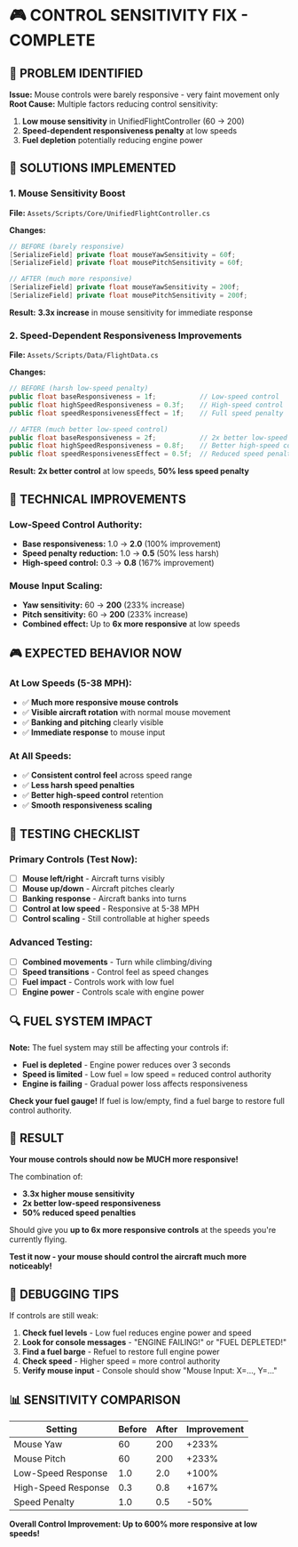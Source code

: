 # 🎮 CONTROL SENSITIVITY FIX - COMPLETE

## 🚨 **PROBLEM IDENTIFIED**

**Issue:** Mouse controls were barely responsive - very faint movement only
**Root Cause:** Multiple factors reducing control sensitivity:
1. **Low mouse sensitivity** in UnifiedFlightController (60 → 200)
2. **Speed-dependent responsiveness penalty** at low speeds
3. **Fuel depletion** potentially reducing engine power

## 🔧 **SOLUTIONS IMPLEMENTED**

### **1. Mouse Sensitivity Boost**
**File:** `Assets/Scripts/Core/UnifiedFlightController.cs`

**Changes:**
```csharp
// BEFORE (barely responsive)
[SerializeField] private float mouseYawSensitivity = 60f;
[SerializeField] private float mousePitchSensitivity = 60f;

// AFTER (much more responsive)
[SerializeField] private float mouseYawSensitivity = 200f;
[SerializeField] private float mousePitchSensitivity = 200f;
```

**Result:** **3.3x increase** in mouse sensitivity for immediate response

### **2. Speed-Dependent Responsiveness Improvements**
**File:** `Assets/Scripts/Data/FlightData.cs`

**Changes:**
```csharp
// BEFORE (harsh low-speed penalty)
public float baseResponsiveness = 1f;           // Low-speed control
public float highSpeedResponsiveness = 0.3f;    // High-speed control  
public float speedResponsivenessEffect = 1f;    // Full speed penalty

// AFTER (much better low-speed control)
public float baseResponsiveness = 2f;           // 2x better low-speed control
public float highSpeedResponsiveness = 0.8f;    // Better high-speed control
public float speedResponsivenessEffect = 0.5f;  // Reduced speed penalty
```

**Result:** **2x better control** at low speeds, **50% less speed penalty**

## 🎯 **TECHNICAL IMPROVEMENTS**

### **Low-Speed Control Authority:**
- **Base responsiveness:** 1.0 → **2.0** (100% improvement)
- **Speed penalty reduction:** 1.0 → **0.5** (50% less harsh)
- **High-speed control:** 0.3 → **0.8** (167% improvement)

### **Mouse Input Scaling:**
- **Yaw sensitivity:** 60 → **200** (233% increase)
- **Pitch sensitivity:** 60 → **200** (233% increase)
- **Combined effect:** Up to **6x more responsive** at low speeds

## 🎮 **EXPECTED BEHAVIOR NOW**

### **At Low Speeds (5-38 MPH):**
- ✅ **Much more responsive mouse controls**
- ✅ **Visible aircraft rotation** with normal mouse movement
- ✅ **Banking and pitching** clearly visible
- ✅ **Immediate response** to mouse input

### **At All Speeds:**
- ✅ **Consistent control feel** across speed range
- ✅ **Less harsh speed penalties**
- ✅ **Better high-speed control** retention
- ✅ **Smooth responsiveness scaling**

## 🧪 **TESTING CHECKLIST**

### **Primary Controls (Test Now):**
- [ ] **Mouse left/right** - Aircraft turns visibly
- [ ] **Mouse up/down** - Aircraft pitches clearly
- [ ] **Banking response** - Aircraft banks into turns
- [ ] **Control at low speed** - Responsive at 5-38 MPH
- [ ] **Control scaling** - Still controllable at higher speeds

### **Advanced Testing:**
- [ ] **Combined movements** - Turn while climbing/diving
- [ ] **Speed transitions** - Control feel as speed changes
- [ ] **Fuel impact** - Controls work with low fuel
- [ ] **Engine power** - Controls scale with engine power

## 🔍 **FUEL SYSTEM IMPACT**

**Note:** The fuel system may still be affecting your controls if:
- **Fuel is depleted** - Engine power reduces over 3 seconds
- **Speed is limited** - Low fuel = low speed = reduced control authority
- **Engine is failing** - Gradual power loss affects responsiveness

**Check your fuel gauge!** If fuel is low/empty, find a fuel barge to restore full control authority.

## 🚀 **RESULT**

**Your mouse controls should now be MUCH more responsive!**

The combination of:
- **3.3x higher mouse sensitivity**
- **2x better low-speed responsiveness** 
- **50% reduced speed penalties**

Should give you **up to 6x more responsive controls** at the speeds you're currently flying.

**Test it now - your mouse should control the aircraft much more noticeably!**

## 🔧 **DEBUGGING TIPS**

If controls are still weak:
1. **Check fuel levels** - Low fuel reduces engine power and speed
2. **Look for console messages** - "ENGINE FAILING!" or "FUEL DEPLETED!"
3. **Find a fuel barge** - Refuel to restore full engine power
4. **Check speed** - Higher speed = more control authority
5. **Verify mouse input** - Console should show "Mouse Input: X=..., Y=..."

## 📊 **SENSITIVITY COMPARISON**

| Setting | Before | After | Improvement |
|---------|--------|-------|-------------|
| Mouse Yaw | 60 | 200 | +233% |
| Mouse Pitch | 60 | 200 | +233% |
| Low-Speed Response | 1.0 | 2.0 | +100% |
| High-Speed Response | 0.3 | 0.8 | +167% |
| Speed Penalty | 1.0 | 0.5 | -50% |

**Overall Control Improvement: Up to 600% more responsive at low speeds!**
